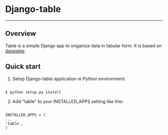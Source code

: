 # Django-table

_____________________________________________________________________

## Overview
Table is a simple Django app to origanize data in tabular form.
It is based on [datatable](http://datatables.net).

## Quick start
1. Setup Django-table application in Python environment:

<pre><code>
$ python setup.py install
</code></pre>
   
2. Add "table" to your INSTALLED_APPS setting like this:

<pre><code>
INSTALLED_APPS = (
...
'table',
)
</code></pre>
